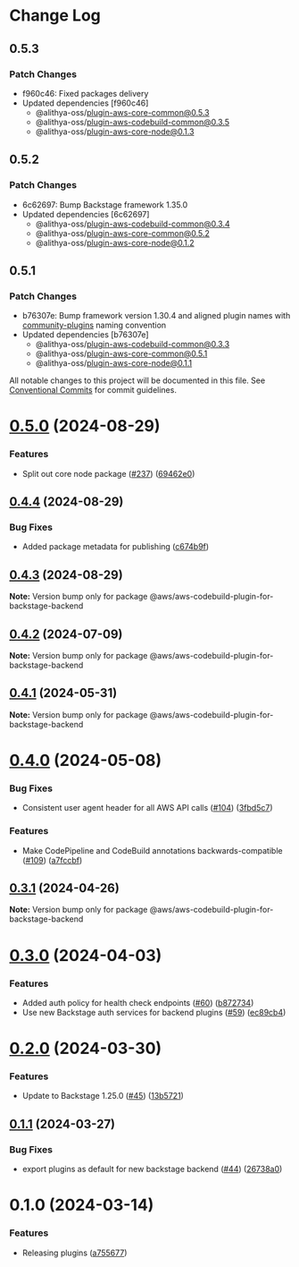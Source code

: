 # Change Log

## 0.5.3

### Patch Changes

- f960c46: Fixed packages delivery
- Updated dependencies [f960c46]
  - @alithya-oss/plugin-aws-core-common@0.5.3
  - @alithya-oss/plugin-aws-codebuild-common@0.3.5
  - @alithya-oss/plugin-aws-core-node@0.1.3

## 0.5.2

### Patch Changes

- 6c62697: Bump Backstage framework 1.35.0
- Updated dependencies [6c62697]
  - @alithya-oss/plugin-aws-codebuild-common@0.3.4
  - @alithya-oss/plugin-aws-core-common@0.5.2
  - @alithya-oss/plugin-aws-core-node@0.1.2

## 0.5.1

### Patch Changes

- b76307e: Bump framework version 1.30.4 and aligned plugin names with [community-plugins](https://github.com/backstage/community-plugins) naming convention
- Updated dependencies [b76307e]
  - @alithya-oss/plugin-aws-codebuild-common@0.3.3
  - @alithya-oss/plugin-aws-core-common@0.5.1
  - @alithya-oss/plugin-aws-core-node@0.1.1

All notable changes to this project will be documented in this file.
See [Conventional Commits](https://conventionalcommits.org) for commit guidelines.

# [0.5.0](https://github.com/awslabs/backstage-plugins-for-aws/compare/@aws/aws-codebuild-plugin-for-backstage-backend@0.4.4...@aws/aws-codebuild-plugin-for-backstage-backend@0.5.0) (2024-08-29)

### Features

- Split out core node package ([#237](https://github.com/awslabs/backstage-plugins-for-aws/issues/237)) ([69462e0](https://github.com/awslabs/backstage-plugins-for-aws/commit/69462e0fe77cbb729c5d34339086b523c1753b39))

## [0.4.4](https://github.com/awslabs/backstage-plugins-for-aws/compare/@aws/aws-codebuild-plugin-for-backstage-backend@0.4.3...@aws/aws-codebuild-plugin-for-backstage-backend@0.4.4) (2024-08-29)

### Bug Fixes

- Added package metadata for publishing ([c674b9f](https://github.com/awslabs/backstage-plugins-for-aws/commit/c674b9fee77bd91567615f8adc4c1688da93ee3f))

## [0.4.3](https://github.com/awslabs/backstage-plugins-for-aws/compare/@aws/aws-codebuild-plugin-for-backstage-backend@0.4.2...@aws/aws-codebuild-plugin-for-backstage-backend@0.4.3) (2024-08-29)

**Note:** Version bump only for package @aws/aws-codebuild-plugin-for-backstage-backend

## [0.4.2](https://github.com/awslabs/backstage-plugins-for-aws/compare/@aws/aws-codebuild-plugin-for-backstage-backend@0.4.1...@aws/aws-codebuild-plugin-for-backstage-backend@0.4.2) (2024-07-09)

**Note:** Version bump only for package @aws/aws-codebuild-plugin-for-backstage-backend

## [0.4.1](https://github.com/awslabs/backstage-plugins-for-aws/compare/@aws/aws-codebuild-plugin-for-backstage-backend@0.4.0...@aws/aws-codebuild-plugin-for-backstage-backend@0.4.1) (2024-05-31)

**Note:** Version bump only for package @aws/aws-codebuild-plugin-for-backstage-backend

# [0.4.0](https://github.com/awslabs/backstage-plugins-for-aws/compare/@aws/aws-codebuild-plugin-for-backstage-backend@0.3.1...@aws/aws-codebuild-plugin-for-backstage-backend@0.4.0) (2024-05-08)

### Bug Fixes

- Consistent user agent header for all AWS API calls ([#104](https://github.com/awslabs/backstage-plugins-for-aws/issues/104)) ([3fbd5c7](https://github.com/awslabs/backstage-plugins-for-aws/commit/3fbd5c7fcc9c7095d7eff5fb2bacc77fda9e5a81))

### Features

- Make CodePipeline and CodeBuild annotations backwards-compatible ([#109](https://github.com/awslabs/backstage-plugins-for-aws/issues/109)) ([a7fccbf](https://github.com/awslabs/backstage-plugins-for-aws/commit/a7fccbff5d52e1a1c3820b57152cb77e6373672d))

## [0.3.1](https://github.com/awslabs/backstage-plugins-for-aws/compare/@aws/aws-codebuild-plugin-for-backstage-backend@0.3.0...@aws/aws-codebuild-plugin-for-backstage-backend@0.3.1) (2024-04-26)

**Note:** Version bump only for package @aws/aws-codebuild-plugin-for-backstage-backend

# [0.3.0](https://github.com/awslabs/backstage-plugins-for-aws/compare/@aws/aws-codebuild-plugin-for-backstage-backend@0.2.0...@aws/aws-codebuild-plugin-for-backstage-backend@0.3.0) (2024-04-03)

### Features

- Added auth policy for health check endpoints ([#60](https://github.com/awslabs/backstage-plugins-for-aws/issues/60)) ([b872734](https://github.com/awslabs/backstage-plugins-for-aws/commit/b87273481edbc0e2a300cf24318a1e814dad3216))
- Use new Backstage auth services for backend plugins ([#59](https://github.com/awslabs/backstage-plugins-for-aws/issues/59)) ([ec89cb4](https://github.com/awslabs/backstage-plugins-for-aws/commit/ec89cb49c808022160a2f515e6a03a44585d2def))

# [0.2.0](https://github.com/awslabs/backstage-plugins-for-aws/compare/@aws/aws-codebuild-plugin-for-backstage-backend@0.1.1...@aws/aws-codebuild-plugin-for-backstage-backend@0.2.0) (2024-03-30)

### Features

- Update to Backstage 1.25.0 ([#45](https://github.com/awslabs/backstage-plugins-for-aws/issues/45)) ([13b5721](https://github.com/awslabs/backstage-plugins-for-aws/commit/13b5721f176a898f7de7f483852732ee8014a1cc))

## [0.1.1](https://github.com/awslabs/backstage-plugins-for-aws/compare/@aws/aws-codebuild-plugin-for-backstage-backend@0.1.0...@aws/aws-codebuild-plugin-for-backstage-backend@0.1.1) (2024-03-27)

### Bug Fixes

- export plugins as default for new backstage backend ([#44](https://github.com/awslabs/backstage-plugins-for-aws/issues/44)) ([26738a0](https://github.com/awslabs/backstage-plugins-for-aws/commit/26738a0a2b1e12b9e6f7cc46ef0d8c1fd83846e6))

# 0.1.0 (2024-03-14)

### Features

- Releasing plugins ([a755677](https://github.com/awslabs/backstage-plugins-for-aws/commit/a75567771e3cbafe2ef2814ad33b1cc54e9564e0))
